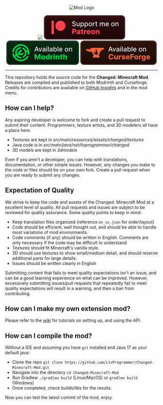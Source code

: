 <p align="center">
    <img src="images/icon@400.png" alt="Mod Logo" width="200"><br><br>
    <a href="https://discord.com/invite/MpynqpRN6p" rel="Discord"><img src="/images/discord-custom_vector.svg"></a>
    <a href="https://www.patreon.com/ltxprogrammer" rel="Discord"><img src="https://raw.githubusercontent.com/intergrav/devins-badges/1aec26abb75544baec37249f42008b2fcc0e731f/assets/cozy/donate/patreon-singular_vector.svg"></a>
    <a href="https://modrinth.com/mod/changed-minecraft-mod" rel="Discord"><img src="https://raw.githubusercontent.com/intergrav/devins-badges/1aec26abb75544baec37249f42008b2fcc0e731f/assets/cozy/available/modrinth_vector.svg"></a>
    <a href="https://www.curseforge.com/minecraft/mc-mods/changed-minecraft-mod" rel="Discord"><img src="https://raw.githubusercontent.com/intergrav/devins-badges/1aec26abb75544baec37249f42008b2fcc0e731f/assets/cozy/available/curseforge_vector.svg"></a>
</p>

---

This repository holds the source code for the **Changed: Minecraft Mod**. Releases are compiled and published to both Modrinth and Curseforge. Credits for contributors are available on [GitHub Insights](https://github.com/LtxProgrammer/Changed-Minecraft-Mod/graphs/contributors) and in the mod menu.

## How can I help?
Any aspiring developer is welcome to fork and create a pull request to submit their content. Programmers, texture artists, and 3D modelers all have a place here.
- Textures are kept in *src/main/resources/assets/changed/textures*
- Java code is in *src/main/java/net/ltxprogrammer/changed*
- 3D models are kept in *3dmodels*

Even if you aren't a developer, you can help with translations, documentation, or other simple issues. However, any changes you make to the code or files should be on your own fork. Create a pull request when you are ready to submit any changes.

## Expectation of Quality
We strive to keep the code and assets of the Changed: Minecraft Mod at a excellent level of quality. All pull requests and issues are subject to be reviewed for quality assurance. Some quality points to keep in mind:
- Keep translation files organized (reference `en_us.json` for order/layout)
- Code should be efficient, well thought out, and should be able to handle most variations of mod environments.
- Code comments (if any) should be written in English. Comments are only necessary if the code may be difficult to understand
- Textures should fit Minecraft's vanilla style.
- 3D should use textures to show small/medium detail, and should reserve additional parts for large details.
- Issues should be written clearly in English

Submitting content that fails to meet quality expectations isn't an issue, and can be a good learning experience on what can be improved. However, excessively submitting issues/pull requests that repeatedly fail to meet quality expectations will result in a warning, and then a ban from contributing.

## How can I make my own extension mod?

Please refer to the [wiki](https://github.com/LtxProgrammer/Changed-Minecraft-Mod/wiki) for tutorials on setting up, and using the API.

## How can I compile the mod?

Without a IDE and assuming you have `git` installed and Java 17 as your default java:
- Clone the repo `git clone https://github.com/LtxProgrammer/Changed-Minecraft-Mod.git`
- Navigate into the directory `cd Changed-Minecraft-Mod`
- Run Gradlew `./gradlew build` (Linux/MacOS) or `gradlew build` (Windows)
- Once completed, check builds/libs for the results.

Now you can test the latest commit of the mod, enjoy.
